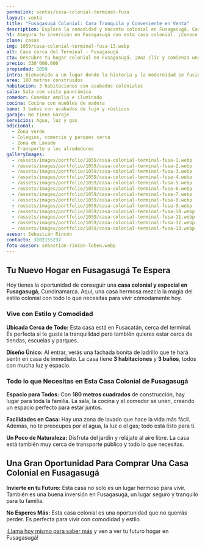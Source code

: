 ```yaml
---
permalink: ventas/casa-colonial-terminal-fusa
layout: venta
title: "Fusagasugá Colonial: Casa Tranquila y Conveniente en Venta"
description: Explora la comodidad y encanto colonial en Fusagasugá. Casa cerca del terminal, ideal para tu familia. ¡Haz clic y descubre tu próximo hogar!
h1: Asegura tu inversión en Fusagasugá con esta casa colonial. ¡Conoce la combinación perfecta de tradición y comodidad!
clase: casas
img: 1059/casa-colonial-terminal-fusa-13.webp
alt: Casa cerca del Terminal - Fusagasugá
cta: Descubre tu hogar colonial en Fusagasugá. ¡Haz clic y comienza una nueva vida hoy!
precio: 330'000.000
propiedad: 1059
intro: Bienvenido a un lugar donde la historia y la modernidad se fusionan en una encantadora casa colonial.
area: 180 metros construidos
habitacion: 3 habitaciones con acabados coloniales
sala: Sala con vista panorámica
comedor: Comedor amplio e iluminado
cocina: Cocina con muebles de madera
bano: 3 baños con acabados de lujo y rústicos
garaje: No tiene Garaje
servicios: Agua, luz y gas 
adicional:
  - Zona verde
  - Colegios, comercio y parques cerca
  - Zona de Lavado
  - Transporte a los alrededores
galleryImages:
  - /assets/images/portfolio/1059/casa-colonial-terminal-fusa-1.webp
  - /assets/images/portfolio/1059/casa-colonial-terminal-fusa-2.webp
  - /assets/images/portfolio/1059/casa-colonial-terminal-fusa-3.webp
  - /assets/images/portfolio/1059/casa-colonial-terminal-fusa-4.webp
  - /assets/images/portfolio/1059/casa-colonial-terminal-fusa-5.webp
  - /assets/images/portfolio/1059/casa-colonial-terminal-fusa-6.webp
  - /assets/images/portfolio/1059/casa-colonial-terminal-fusa-7.webp
  - /assets/images/portfolio/1059/casa-colonial-terminal-fusa-8.webp
  - /assets/images/portfolio/1059/casa-colonial-terminal-fusa-9.webp
  - /assets/images/portfolio/1059/casa-colonial-terminal-fusa-10.webp
  - /assets/images/portfolio/1059/casa-colonial-terminal-fusa-11.webp
  - /assets/images/portfolio/1059/casa-colonial-terminal-fusa-12.webp
  - /assets/images/portfolio/1059/casa-colonial-terminal-fusa-13.webp
asesor: Sebastián Rincón
contacto: 3102155237
foto-asesor: sebastian-rincon-leben.webp
---
```

## Tu Nuevo Hogar en Fusagasugá Te Espera

Hoy tienes la oportunidad de conseguir una **casa colonial y especial en Fusagasugá**, Cundinamarca. Aquí, una casa hermosa mezcla la magia del estilo colonial con todo lo que necesitas para vivir cómodamente hoy.

### Vive con Estilo y Comodidad

**Ubicada Cerca de Todo:** Esta casa está en Fusacatán, cerca del terminal. Es perfecta si te gusta la tranquilidad pero también quieres estar cerca de tiendas, escuelas y parques.

**Diseño Único:** Al entrar, verás una fachada bonita de ladrillo que te hará sentir en casa de inmediato. La casa tiene **3 habitaciones** y **3 baños**, todos con mucha luz y espacio.

### Todo lo que Necesitas en Esta Casa Colonial de Fusagasugá

**Espacio para Todos:** Con **180 metros cuadrados** de construcción, hay lugar para toda la familia. La sala, la cocina y el comedor se unen, creando un espacio perfecto para estar juntos.

**Facilidades en Casa:** Hay una zona de lavado que hace la vida más fácil. Además, no te preocupes por el agua, la luz o el gas; todo está listo para ti.

**Un Poco de Naturaleza:** Disfruta del jardín y relájate al aire libre. La casa está también muy cerca de transporte público y todo lo que necesitas.

## Una Gran Oportunidad Para Comprar Una Casa Colonial en Fusagasugá

**Invierte en tu Futuro:** Esta casa no solo es un lugar hermoso para vivir. También es una buena inversión en Fusagasugá, un lugar seguro y tranquilo para tu familia.

**No Esperes Más:** Esta casa colonial es una oportunidad que no querrás perder. Es perfecta para vivir con comodidad y estilo.

¡[Llama hoy mismo para saber más](#asesor) y ven a ver tu futuro hogar en Fusagasugá!
